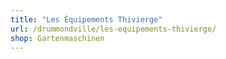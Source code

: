 ```yaml
---
title: "Les Équipements Thivierge"
url: /drummondville/les-equipements-thivierge/
shop: Gartenmaschinen
---
```

